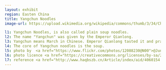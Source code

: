 ```yaml
---
layout: exhibit
region: Easten China
title: Yangchun Noodles
image-url: https://upload.wikimedia.org/wikipedia/commons/thumb/3/34/ChineseNoodles.jpg/1920px-ChineseNoodles.jpg

l1: Yangchun Noodles, is also called plain soup noodles.
l2: The name "Yangchun" was given by the Emperor Qianlong. 
l3: Yangchun means March in Chinese. Emperor Qianlong tasted it and praised in March, and granted the name "Yangchun noodles".
l4: The core of Yangchun noodles is the soup.
l5: photo by  <a href="https://www.flickr.com/photos/12088230@N00">@Jun</a> at Flickr
l6: photo licence <a href="https://creativecommons.org/licenses/by-sa/2.0">CC BY-SA 2.0</a>
l7: reference <a href="http://www.haqbszb.cn/Article/index/aid/4060154.html">Huai'an District Newspaper</a>
---
```

